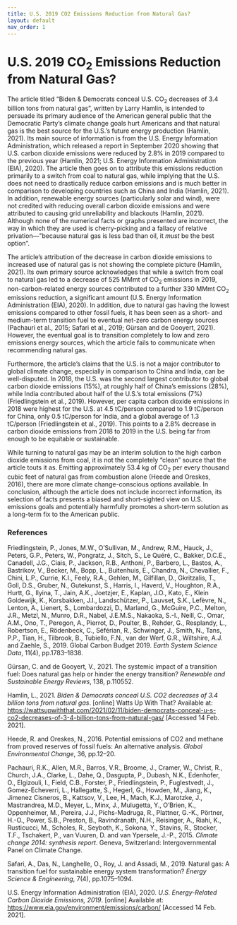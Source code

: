```yaml
---
title: U.S. 2019 CO2 Emissions Reduction from Natural Gas?
layout: default
nav_order: 1
---
```


# U.S. 2019 CO<sub>2</sub> Emissions Reduction from Natural Gas&quest;

The article titled “Biden &amp; Democrats conceal U.S. CO<sub>2</sub> decreases of 3.4 billion tons from natural gas”, written by Larry Hamlin, is intended to persuade its primary audience of the American general public that the Democratic Party’s climate change goals hurt Americans and that natural gas is the best source for the U.S.’s future energy production (Hamlin, 2021).
Its main source of information is from the U.S. Energy Information Administration, which released a report in September 2020 showing that U.S. carbon dioxide emissions were reduced by 2.8&percnt; in 2019 compared to the previous year (Hamlin, 2021; U.S. Energy Information Administration (EIA), 2020).
The article then goes on to attribute this emissions reduction primarily to a switch from coal to natural gas, while implying that the U.S. does not need to drastically reduce carbon emissions and is much better in comparison to developing countries such as China and India (Hamlin, 2021).
In addition, renewable energy sources (particularly solar and wind), were not credited with reducing overall carbon dioxide emissions and were attributed to causing grid unreliability and blackouts (Hamlin, 2021).
Although none of the numerical facts or graphs presented are incorrect, the way in which they are used is cherry-picking and a fallacy of relative privation—"because natural gas is less bad than oil, it *must* be the best option”.

The article’s attribution of the decrease in carbon dioxide emissions to increased use of natural gas is not showing the complete picture (Hamlin, 2021).
Its own primary source acknowledges that while a switch from coal to natural gas led to a decrease of 525 MMmt of CO<sub>2</sub> emissions in 2019, non-carbon-related energy sources contributed to a further 330 MMmt CO<sub>2</sub> emissions reduction, a significant amount (U.S. Energy Information Administration (EIA), 2020).
In addition, due to natural gas having the lowest emissions compared to other fossil fuels, it has been seen as a short- and medium-term transition fuel to eventual net-zero carbon energy sources (Pachauri et al., 2015; Safari et al., 2019; G&uuml;rsan and de Gooyert, 2021).
However, the eventual goal is to transition completely to low and zero emissions energy sources, which the article fails to communicate when recommending natural gas. 

Furthermore, the article’s claims that the U.S. is not a major contributor to global climate change, especially in comparison to China and India, can be well-disputed.
In 2018, the U.S. was the second largest contributor to global carbon dioxide emissions (15&percnt;), at roughly half of China’s emissions (28&percnt;), while India contributed about half of the U.S.’s total emissions (7&percnt;) (Friedlingstein et al., 2019).
However, per capita carbon dioxide emissions in 2018 were highest for the U.S. at 4.5 tC/person compared to 1.9 tC/person for China, only 0.5 tC/person for India, and a global average of 1.3 tC/person (Friedlingstein et al., 2019).
This points to a 2.8&percnt; decrease in carbon dioxide emissions from 2018 to 2019 in the U.S. being far from enough to be equitable or sustainable.

While turning to natural gas may be an interim solution to the high carbon dioxide emissions from coal, it is not the completely “clean” source that the article touts it as.
Emitting approximately 53.4 kg of CO<sub>2</sub> per every thousand cubic feet of natural gas from combustion alone (Heede and Oreskes, 2016), there are more climate change-conscious options available.
In conclusion, although the article does not include incorrect information, its selection of facts presents a biased and short-sighted view on U.S. emissions goals and potentially harmfully promotes a short-term solution as a long-term fix to the American public.

### References
Friedlingstein, P., Jones, M.W., O’Sullivan, M., Andrew, R.M., Hauck, J., Peters, G.P., Peters, W., Pongratz, J., Sitch, S., Le Qu&eacute;r&eacute;, C., Bakker, D.C.E., Canadell, J.G., Ciais, P., Jackson, R.B., Anthoni, P., Barbero, L., Bastos, A., Bastrikov, V., Becker, M., Bopp, L., Buitenhuis, E., Chandra, N., Chevallier, F., Chini, L.P., Currie, K.I., Feely, R.A., Gehlen, M., Gilfillan, D., Gkritzalis, T., Goll, D.S., Gruber, N., Gutekunst, S., Harris, I., Haverd, V., Houghton, R.A., Hurtt, G., Ilyina, T., Jain, A.K., Joetzjer, E., Kaplan, J.O., Kato, E., Klein Goldewijk, K., Korsbakken, J.I., Landsch&uuml;tzer, P., Lauvset, S.K., Lef&egrave;vre, N., Lenton, A., Lienert, S., Lombardozzi, D., Marland, G., McGuire, P.C., Melton, J.R., Metzl, N., Munro, D.R., Nabel, J.E.M.S., Nakaoka, S.-I., Neill, C., Omar, A.M., Ono, T., Peregon, A., Pierrot, D., Poulter, B., Rehder, G., Resplandy, L., Robertson, E., R&ouml;denbeck, C., S&eacute;f&eacute;rian, R., Schwinger, J., Smith, N., Tans, P.P., Tian, H., Tilbrook, B., Tubiello, F.N., van der Werf, G.R., Wiltshire, A.J. and Zaehle, S., 2019. Global Carbon Budget 2019. *Earth System Science Data*, 11(4), pp.1783–1838.

G&uuml;rsan, C. and de Gooyert, V., 2021. The systemic impact of a transition fuel: Does natural gas help or hinder the energy transition&quest; *Renewable and Sustainable Energy Reviews*, 138, p.110552.

Hamlin, L., 2021. *Biden & Democrats conceal U.S. CO2 decreases of 3.4 billion tons from natural gas*. [online] Watts Up With That? Available at: <https://wattsupwiththat.com/2021/02/11/biden-democrats-conceal-u-s-co2-decreases-of-3-4-billion-tons-from-natural-gas/> [Accessed 14 Feb. 2021].

Heede, R. and Oreskes, N., 2016. Potential emissions of CO2 and methane from proved reserves of fossil fuels: An alternative analysis. *Global Environmental Change*, 36, pp.12–20.

Pachauri, R.K., Allen, M.R., Barros, V.R., Broome, J., Cramer, W., Christ, R., Church, J.A., Clarke, L., Dahe, Q., Dasgupta, P., Dubash, N.K., Edenhofer, O., Elgizouli, I., Field, C.B., Forster, P., Friedlingstein, P., Fuglestvedt, J., Gomez-Echeverri, L., Hallegatte, S., Hegerl, G., Howden, M., Jiang, K., Jimenez Cisneros, B., Kattsov, V., Lee, H., Mach, K.J., Marotzke, J., Mastrandrea, M.D., Meyer, L., Minx, J., Mulugetta, Y., O’Brien, K., Oppenheimer, M., Pereira, J.J., Pichs-Madruga, R., Plattner, G.-K., P&ouml;rtner, H.-O., Power, S.B., Preston, B., Ravindranath, N.H., Reisinger, A., Riahi, K., Rusticucci, M., Scholes, R., Seyboth, K., Sokona, Y., Stavins, R., Stocker, T.F., Tschakert, P., van Vuuren, D. and van Ypersele, J.-P., 2015. *Climate change 2014: synthesis report*. Geneva, Switzerland: Intergovernmental Panel on Climate Change.

Safari, A., Das, N., Langhelle, O., Roy, J. and Assadi, M., 2019. Natural gas: A transition fuel for sustainable energy system transformation&quest; *Energy Science &amp; Engineering*, 7(4), pp.1075–1094.

U.S. Energy Information Administration (EIA), 2020. *U.S. Energy-Related Carbon Dioxide Emissions, 2019*. [online] Available at: <https://www.eia.gov/environment/emissions/carbon/> [Accessed 14 Feb. 2021].
